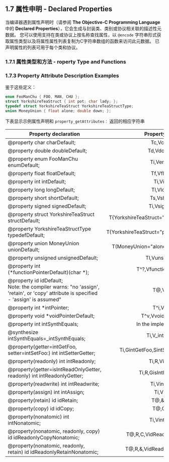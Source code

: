## 1.7 属性申明 - Declared Properties

当编译器遇到属性声明时（请参阅 **The Objective-C Programming Language** 中的 **Declared Properties**），它会生成与封装类、类别或协议相关联的描述性元数据。 您可以使用支持在类或协议上按名称查找属性，以 `@encode` 字符串形式获取属性类型以及将属性属性列表复制为C字符串数组的函数来访问此元数据。 已声明属性的列表可用于每个类和协议。

### 1.7.1 属性类型和方法 - roperty Type and Functions



### 1.7.3 Property Attribute Description Examples

鉴于这些定义：

``` C
enum FooManChu { FOO, MAN, CHU };
struct YorkshireTeaStruct { int pot; char lady; };
typedef struct YorkshireTeaStruct YorkshireTeaStructType;
union MoneyUnion { float alone; double down; };
```

下表显示示例属性声明和 `property_getAttributes：` 返回的相应字符串

Property declaration|Property description
-|:-:
@property char charDefault;|Tc,VcharDefault
@property double doubleDefault;|Td,VdoubleDefault
@property enum FooManChu enumDefault;|Ti,VenumDefault
@property float floatDefault;|Tf,VfloatDefault
@property int intDefault;|Ti,VintDefault
@property long longDefault;|Tl,VlongDefault
@property short shortDefault;|Ts,VshortDefault
@property signed signedDefault;|Ti,VsignedDefault
@property struct YorkshireTeaStruct structDefault;|T{YorkshireTeaStruct="pot"i"lady"c},VstructDefault
@property YorkshireTeaStructType typedefDefault;|T{YorkshireTeaStruct="pot"i"lady"c},VtypedefDefault
@property union MoneyUnion unionDefault;|T(MoneyUnion="alone"f"down"d),VunionDefault
@property unsigned unsignedDefault;|TI,VunsignedDefault
@property int (*functionPointerDefault)(char *);|T^?,VfunctionPointerDefault
@property id idDefault;<br>Note: the compiler warns: "no 'assign', 'retain', or 'copy' attribute is specified - 'assign' is assumed"|T@,VidDefault
@property int *intPointer;|T^i,VintPointer
@property void *voidPointerDefault;|T^v,VvoidPointerDefault
@property int intSynthEquals;|In the implementation block:
@synthesize intSynthEquals=_intSynthEquals;|Ti,V_intSynthEquals
@property(getter=intGetFoo, setter=intSetFoo:) int intSetterGetter;|Ti,GintGetFoo,SintSetFoo:,VintSetterGetter
@property(readonly) int intReadonly;|Ti,R,VintReadonly
@property(getter=isIntReadOnlyGetter, readonly) int intReadonlyGetter;|Ti,R,GisIntReadOnlyGetter
@property(readwrite) int intReadwrite;|Ti,VintReadwrite
@property(assign) int intAssign;|Ti,VintAssign
@property(retain) id idRetain;|T@,&,VidRetain
@property(copy) id idCopy;|T@,C,VidCopy
@property(nonatomic) int intNonatomic;|Ti,VintNonatomic
@property(nonatomic, readonly, copy) id idReadonlyCopyNonatomic;|T@,R,C,VidReadonlyCopyNonatomic
@property(nonatomic, readonly, retain) id idReadonlyRetainNonatomic;|T@,R,&,VidReadonlyRetainNonatomic
